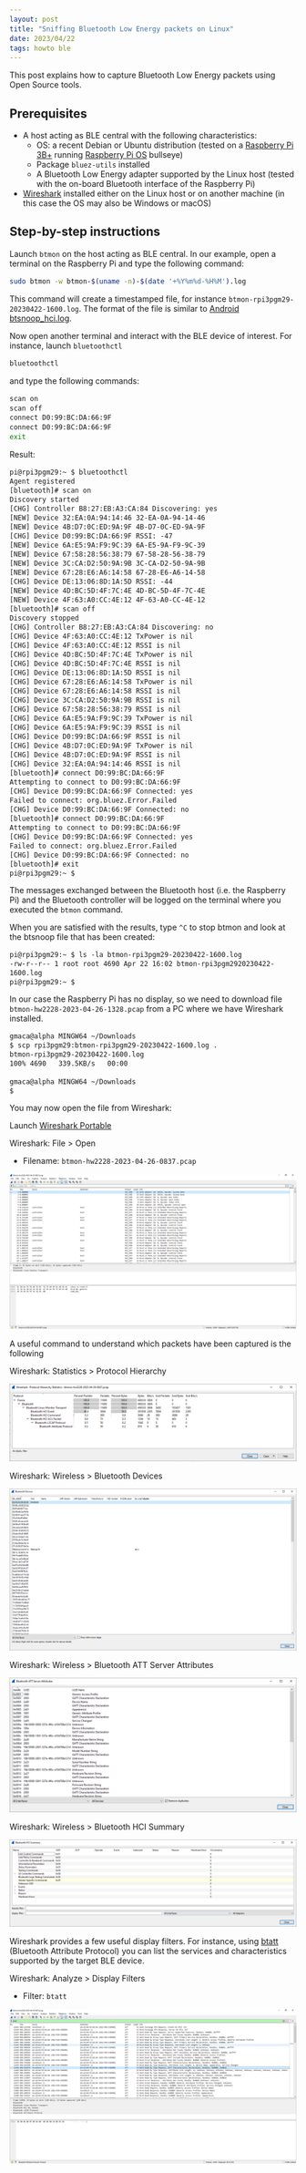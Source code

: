 ```yaml
---
layout: post
title: "Sniffing Bluetooth Low Energy packets on Linux"
date: 2023/04/22
tags: howto ble
---
```


This post explains how to capture Bluetooth Low Energy packets using Open Source tools.

## Prerequisites

- A host acting as BLE central with the following characteristics:
  - OS: a recent Debian or Ubuntu distribution (tested on a [Raspberry Pi 3B+](https://www.raspberrypi.com/products/raspberry-pi-3-model-b-plus/) running [Raspberry Pi OS](https://www.raspberrypi.com/software/) bullseye)
  - Package `bluez-utils` installed
  - A Bluetooth Low Energy adapter supported by the Linux host (tested with the on-board Bluetooth interface of the Raspberry Pi)
- [Wireshark](https://www.wireshark.org/) installed either on the Linux host or on another machine (in this case the OS may also be Windows or macOS)

## Step-by-step instructions

Launch `btmon` on the host acting as BLE central. In our example, open a terminal on the Raspberry Pi and type the following command:

```bash
sudo btmon -w btmon-$(uname -n)-$(date '+%Y%m%d-%H%M').log
```

This command will create a timestamped file, for instance `btmon-rpi3pgm29-20230422-1600.log`.
The format of the file is similar to
[Android btsnoop_hci.log](https://source.android.com/docs/core/connect/bluetooth/verifying_debugging).

Now open another terminal and interact with the BLE device of interest.
For instance, launch `bluetoothctl`

```bash
bluetoothctl
```

and type the following commands:

```bash
scan on
scan off
connect D0:99:BC:DA:66:9F
connect D0:99:BC:DA:66:9F
exit
```

Result:

```text
pi@rpi3pgm29:~ $ bluetoothctl
Agent registered
[bluetooth]# scan on
Discovery started
[CHG] Controller B8:27:EB:A3:CA:84 Discovering: yes
[NEW] Device 32:EA:0A:94:14:46 32-EA-0A-94-14-46
[NEW] Device 4B:D7:0C:ED:9A:9F 4B-D7-0C-ED-9A-9F
[CHG] Device D0:99:BC:DA:66:9F RSSI: -47
[NEW] Device 6A:E5:9A:F9:9C:39 6A-E5-9A-F9-9C-39
[NEW] Device 67:58:28:56:38:79 67-58-28-56-38-79
[NEW] Device 3C:CA:D2:50:9A:9B 3C-CA-D2-50-9A-9B
[NEW] Device 67:28:E6:A6:14:58 67-28-E6-A6-14-58
[CHG] Device DE:13:06:8D:1A:5D RSSI: -44
[NEW] Device 4D:BC:5D:4F:7C:4E 4D-BC-5D-4F-7C-4E
[NEW] Device 4F:63:A0:CC:4E:12 4F-63-A0-CC-4E-12
[bluetooth]# scan off
Discovery stopped
[CHG] Controller B8:27:EB:A3:CA:84 Discovering: no
[CHG] Device 4F:63:A0:CC:4E:12 TxPower is nil
[CHG] Device 4F:63:A0:CC:4E:12 RSSI is nil
[CHG] Device 4D:BC:5D:4F:7C:4E TxPower is nil
[CHG] Device 4D:BC:5D:4F:7C:4E RSSI is nil
[CHG] Device DE:13:06:8D:1A:5D RSSI is nil
[CHG] Device 67:28:E6:A6:14:58 TxPower is nil
[CHG] Device 67:28:E6:A6:14:58 RSSI is nil
[CHG] Device 3C:CA:D2:50:9A:9B RSSI is nil
[CHG] Device 67:58:28:56:38:79 RSSI is nil
[CHG] Device 6A:E5:9A:F9:9C:39 TxPower is nil
[CHG] Device 6A:E5:9A:F9:9C:39 RSSI is nil
[CHG] Device D0:99:BC:DA:66:9F RSSI is nil
[CHG] Device 4B:D7:0C:ED:9A:9F TxPower is nil
[CHG] Device 4B:D7:0C:ED:9A:9F RSSI is nil
[CHG] Device 32:EA:0A:94:14:46 RSSI is nil
[bluetooth]# connect D0:99:BC:DA:66:9F
Attempting to connect to D0:99:BC:DA:66:9F
[CHG] Device D0:99:BC:DA:66:9F Connected: yes
Failed to connect: org.bluez.Error.Failed
[CHG] Device D0:99:BC:DA:66:9F Connected: no
[bluetooth]# connect D0:99:BC:DA:66:9F
Attempting to connect to D0:99:BC:DA:66:9F
[CHG] Device D0:99:BC:DA:66:9F Connected: yes
Failed to connect: org.bluez.Error.Failed
[CHG] Device D0:99:BC:DA:66:9F Connected: no
[bluetooth]# exit
pi@rpi3pgm29:~ $
```

The messages exchanged between the Bluetooth host (i.e. the Raspberry Pi) and the Bluetooth controller will be logged on the terminal where you executed the `btmon` command.

<!-- TODO: Screenshot -->

When you are satisfied with the results, type `^C` to stop btmon and look at the btsnoop file that has been created:

```text
pi@rpi3pgm29:~ $ ls -la btmon-rpi3pgm29-20230422-1600.log
-rw-r--r-- 1 root root 4690 Apr 22 16:02 btmon-rpi3pgm2920230422-1600.log
pi@rpi3pgm29:~ $
```

In our case the Raspberry Pi has no display, so we need to download file `btmon-hw2228-2023-04-26-1328.pcap` from a PC where we have Wireshark installed.

```text
gmaca@alpha MINGW64 ~/Downloads
$ scp rpi3pgm29:btmon-rpi3pgm29-20230422-1600.log .
btmon-rpi3pgm29-20230422-1600.log                                               100% 4690   339.5KB/s   00:00

gmaca@alpha MINGW64 ~/Downloads
$
```

You may now open the file from Wireshark:

Launch [Wireshark Portable](https://www.wireshark.org/docs/wsdg_html_chunked/ChToolsPortableApps.html)

Wireshark: File > Open

- Filename: `btmon-hw2228-2023-04-26-0837.pcap`

![Screenshot](../assets/2023-04-22-btmon-wireshark/2023-04-26-1406-capture.png)

A useful command to understand which packets have been captured is the following

Wireshark: Statistics > Protocol Hierarchy

![Screenshot](../assets/2023-04-22-btmon-wireshark/2023-04-26-1407-capture.png)

Wireshark: Wireless > Bluetooth Devices

![Screenshot](../assets/2023-04-22-btmon-wireshark/2023-04-26-1409-capture.png)

Wireshark: Wireless > Bluetooth ATT Server Attributes

![Screenshot](../assets/2023-04-22-btmon-wireshark/2023-04-26-1410-capture.png)

Wireshark: Wireless > Bluetooth HCI Summary

![Screenshot](../assets/2023-04-22-btmon-wireshark/2023-04-26-1411-capture.png)

Wireshark provides a few useful display filters.
For instance, using [btatt](https://www.wireshark.org/docs/dfref/b/btatt.html) (Bluetooth Attribute Protocol) you can list the services and characteristics supported by the target BLE device.

Wireshark: Analyze > Display Filters

- Filter: `btatt`

![Screenshot](../assets/2023-04-22-btmon-wireshark/2023-04-26-1412-capture.png)

<!-- EOF -->
